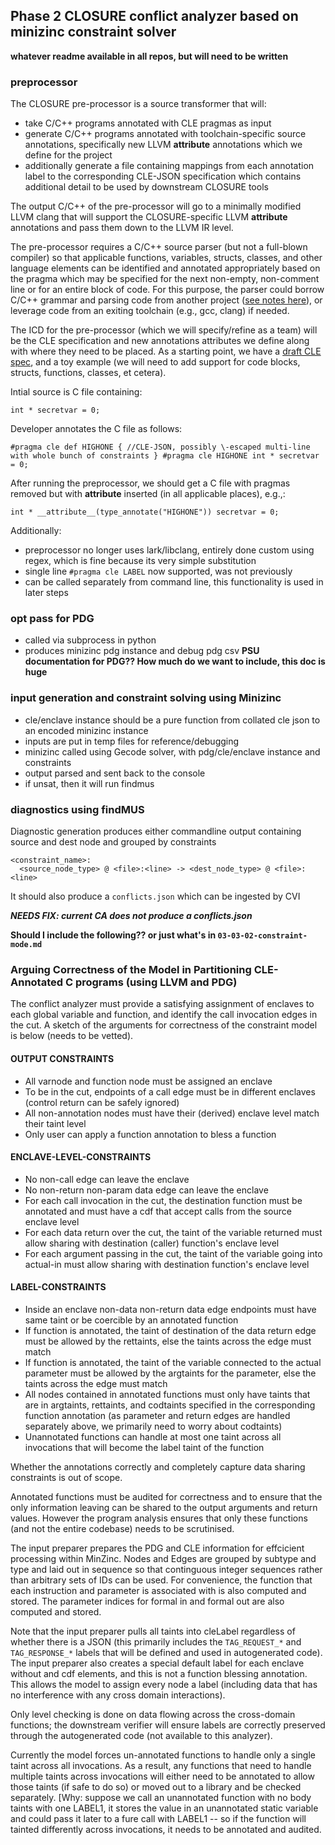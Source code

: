 ## Phase 2 CLOSURE conflict analyzer based on minizinc constraint solver 

**whatever readme available in all repos, but will need to be written**

### preprocessor

The CLOSURE pre-processor is a source transformer that will:
* take C/C++ programs annotated with CLE pragmas as input 
* generate C/C++ programs annotated with toolchain-specific source annotations, specifically new LLVM __attribute__ annotations which we define for the project
* additionally generate a file containing mappings from each annotation label to the corresponding CLE-JSON specification which contains additional detail to be used by downstream CLOSURE tools

The output C/C++ of the pre-processor will go to a minimally modified LLVM clang that will support the CLOSURE-specific LLVM __attribute__ annotations and pass them down to the LLVM IR level.

The pre-processor requires a C/C++ source parser (but not a full-blown compiler) so that applicable functions, variables, structs, classes, and other language elements can be identified and annotated appropriately based on the pragma which may be specified for the next non-empty, non-comment line or for an entire block of code.  For this purpose, the parser could borrow C/C++ grammar and parsing code from another project ([see notes here](http://www.nobugs.org/developer/parsingcpp/)), or leverage code from an exiting toolchain (e.g., gcc, clang) if needed. 

The ICD for the pre-processor (which we will specify/refine as a team) will be the CLE specification and new annotations attributes we define along with where they need to be placed.  As a starting point, we have a [draft CLE spec](https://github.com/gaps-closure/cle-spec/blob/master/specification.md), and a toy example (we will need to add support for code blocks, structs, functions, classes, et cetera).

Intial source is C file containing:
```
int * secretvar = 0;
```
Developer annotates the C file as follows:
```
#pragma cle def HIGHONE { //CLE-JSON, possibly \-escaped multi-line with whole bunch of constraints } #pragma cle HIGHONE int * secretvar = 0;
```
After running the preprocessor, we should get a C file with pragmas removed but with __attribute__ inserted (in all applicable places), e.g.,:
```
int * __attribute__(type_annotate("HIGHONE")) secretvar = 0;
```

Additionally:
- preprocessor no longer uses lark/libclang, entirely done custom using regex, which is
fine because its very simple substitution
- single line `#pragma cle LABEL` now supported, was not previously
- can be called separately from command line, this functionality is used in later steps

### opt pass for PDG

- called via subprocess in python
- produces minizinc pdg instance and debug pdg csv
**PSU documentation for PDG?? How much do we want to include, this doc is huge**

### input generation and constraint solving using Minizinc

- cle/enclave instance should be a pure function 
from collated cle json to an encoded minizinc instance 
- inputs are put in temp files for reference/debugging
- minizinc called using Gecode solver, with pdg/cle/enclave instance and constraints
- output parsed and sent back to the console
- if unsat, then it will run findmus  

### diagnostics using findMUS

Diagnostic generation produces either commandline output
containing source and dest node and grouped by constraints 

```
<constraint_name>: 
  <source_node_type> @ <file>:<line> -> <dest_node_type> @ <file>:<line>
``` 

It should also produce a `conflicts.json` which can be ingested by CVI 

***NEEDS FIX: current CA does not produce a conflicts.json***

**Should I include the following?? or just what's in `03-03-02-constraint-mode.md`**
### Arguing Correctness of the Model in Partitioning CLE-Annotated C programs (using LLVM and PDG)

The conflict analyzer must provide a satisfying assignment of enclaves to each
global variable and function, and identify the call invocation edges in the
cut. A sketch of the arguments for correctness of the constraint model is below
(needs to be vetted).

#### OUTPUT CONSTRAINTS

 * All varnode and function node must be assigned an enclave
 * To be in the cut, endpoints of a call edge must be in different enclaves (control return can be safely ignored)
 * All non-annotation nodes must have their (derived) enclave level match their taint level
 * Only user can apply a function annotation to bless a function

#### ENCLAVE-LEVEL-CONSTRAINTS
 * No non-call edge can leave the enclave
 * No non-return non-param data edge can leave the enclave
 * For each call invocation in the cut, the destination function must be
   annotated and must have a cdf that accept calls from the source enclave
   level
 * For each data return over the cut, the taint of the variable returned must
   allow sharing with destination (caller) function's enclave level
 * For each argument passing in the cut, the taint of the variable going into
   actual-in must allow sharing with destination function's enclave level

#### LABEL-CONSTRAINTS

 * Inside an enclave non-data non-return data edge endpoints must have same
   taint or be coercible by an annotated function
 * If function is annotated, the taint of destination of the data return edge
   must be allowed by the rettaints, else the taints across the edge must match
 * If function is annotated, the taint of the variable connected to the actual
   parameter must be allowed by the argtaints for the parameter, else the
   taints across the edge must match  
 * All nodes contained in annotated functions must only have taints that are in
   argtaints, rettaints, and codtaints specified in the corresponding function
   annotation (as parameter and return edges are handled separately above, we 
   primarily need to worry about codtaints) 
 * Unannotated functions can handle at most one taint across all invocations
   that will become the label taint of the function 

Whether the annotations correctly and completely capture data sharing
constraints is out of scope.

Annotated functions must be audited for correctness and to ensure that the 
only information leaving can be shared to the output arguments and return values.
However the program analysis ensures that only these functions (and not the entire
codebase) needs to be scrutinised.

The input preparer prepares the PDG and CLE information for effcicient processing
within MinZinc. Nodes and Edges are grouped by subtype and type and laid out in
sequence so that continguous integer sequences rather than arbitrary sets of IDs
can be used. For convenience, the function that each instruction and parameter
is associated with is also computed and stored.  The parameter indices for formal
in and formal out are also computed and stored.

Note that the input preparer pulls all taints into cleLabel regardless of whether 
there is a JSON (this primarily includes the `TAG_REQUEST_*` and `TAG_RESPONSE_*`
labels that will be defined and used in autogenerated code). The input preparer
also creates a special default label for each enclave without and cdf elements,
and this is not a function blessing annotation. This allows the model to assign
every node a label (including data that has no interference with any cross 
domain interactions).

Only level checking is done on data flowing across the cross-domain functions; 
the downstream verifier will ensure labels are correctly preserved through the 
autogenerated code (not available to this analyzer).

Currently the model forces un-annotated functions to handle only a single
taint across all invocations. As a result, any functions that need to handle
multiple taints across invocations will either need to be annotated to allow
those taints (if safe to do so) or moved out to a library and be checked
separately. [Why: suppose we call an unannotated function with no body taints
with one LABEL1, it stores the value in an unannotated static variable and
could pass it later to a fure call with LABEL1 -- so if the function will
tainted differently across invocations, it needs to be annotated and audited.

